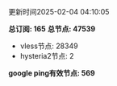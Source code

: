 更新时间2025-02-04 04:10:05

**总订阅: 165**
**总节点: 47539**
- vless节点: 28349
- hysteria2节点: 2

**google ping有效节点: 569**
